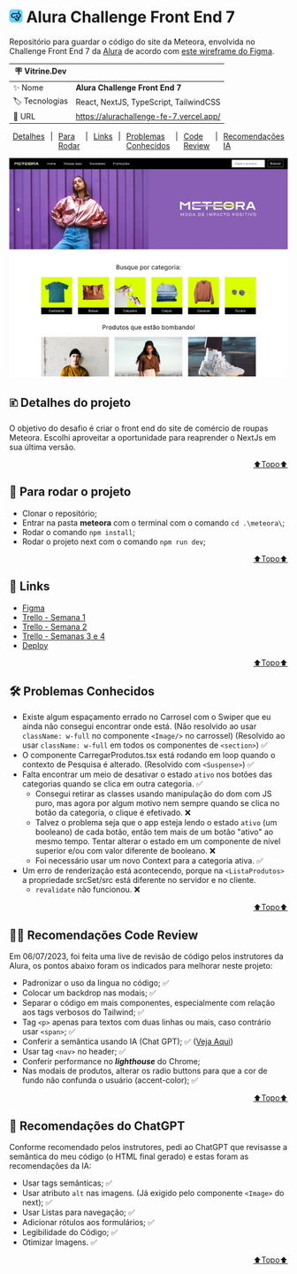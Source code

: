 # <img src="./meteora/public/alura_challenge_icon.png" style="height: 24px"> Alura Challenge Front End 7
Repositório para guardar o código do site da Meteora, envolvida no Challenge Front End 7 da <a href="https://www.alura.com.br/">Alura</a> de acordo com <a href="https://www.figma.com/file/IVO00we38ZQzTayF7Viimm/Challenge-Front-end-%7C-Loja-Meteora-(Copy)?type=design&node-id=2386%3A3188&t=NJQNo7dpIo7Ipb0g-1">este wireframe do Figma</a>.

| :placard: Vitrine.Dev |     |
| -------------  | --- |
| :sparkles: Nome        | **Alura Challenge Front End 7**
| :label: Tecnologias | React, NextJS, TypeScript, TailwindCSS
| :rocket: URL         | https://alurachallenge-fe-7.vercel.app/

<div style="display:flex; justify-content: center; margin-bottom: 10px;">
    <a style="margin: 0 10px" href="#-detalhes-do-projeto">Detalhes</a> | 
    <a style="margin: 0 10px" href="#-para-rodar-o-projeto">Para Rodar</a> | 
    <a style="margin: 0 10px" href="#-links">Links</a> |
    <a style="margin: 0 10px" href="#%EF%B8%8F-problemas-conhecidos">Problemas Conhecidos</a> |
    <a style="margin: 0 10px" href="#-recomendações-code-review">Code Review</a> | 
    <a style="margin: 0 10px" href="#-recomendações-do-chatgpt">Recomendações IA</a>
</div>

<!-- Inserir imagem com a #vitrinedev ao final do link -->
![](./meteora/public/Meteora_Preview.jpg#vitrinedev)

## 🗈 Detalhes do projeto
O objetivo do desafio é criar o front end do site de comércio de roupas Meteora. Escolhi aproveitar a oportunidade para reaprender o NextJs em sua última versão.

<a href="#" style="display:flex; justify-content: end"> ⬆️Topo⬆️</a>

## 📀 Para rodar o projeto
- Clonar o repositório;
- Entrar na pasta __meteora__ com o terminal com o comando ```cd .\meteora\```;
- Rodar o comando ```npm install```;
- Rodar o projeto next com o comando ```npm run dev```;

<a href="#" style="display:flex; justify-content: end"> ⬆️Topo⬆️</a>

## 🔗 Links
- <a href="https://www.figma.com/file/IVO00we38ZQzTayF7Viimm/Challenge-Front-end-%7C-Loja-Meteora-(Copy)?type=design&node-id=2386%3A3188&mode=design&t=S6Ql9fSE4qJuxw4P-1" target="_blank">Figma</a>
- <a href="https://trello.com/b/ezN5ADgZ/alura-challenge-fe-7-semana-1" target="_blank">Trello - Semana 1</a>
- <a href="https://trello.com/b/4nevqD06/alura-challenge-fe-7-semana-2" target="_blank">Trello - Semana 2</a>
- <a href="https://trello.com/b/Skz3kdd1/alura-challenge-fe7-semanas-3-e-4">Trello - Semanas 3 e 4</a>
- <a href="https://alurachallenge-fe-7.vercel.app/">Deploy</a>

<a href="#" style="display:flex; justify-content: end"> ⬆️Topo⬆️</a>

## 🛠️ Problemas Conhecidos
- Existe algum espaçamento errado no Carrosel com o Swiper que eu ainda não consegui encontrar onde está. (Não resolvido ao usar ```className: w-full``` no componente ```<Image/>``` no carrossel) (Resolvido ao usar ```className: w-full``` em todos os componentes de ```<section>```) ✅
- O componente CarregarProdutos.tsx está rodando em loop quando o contexto de Pesquisa é alterado. (Resolvido com ```<Suspense>```) ✅
- Falta encontrar um meio de desativar o estado ```ativo``` nos botôes das categorias quando se clica em outra categoria. ✅
    - Consegui retirar as classes usando manipulação do dom com JS puro, mas agora por algum motivo nem sempre quando se clica no botão da categoria, o clique é efetivado. ❌
    - Talvez o problema seja que o app esteja lendo o estado ```ativo``` (um booleano) de cada botão, então tem mais de um botão "ativo" ao mesmo tempo. Tentar alterar o estado em um componente de nível superior e/ou com valor diferente de booleano. ❌
    - Foi necessário usar um novo Context para a categoria ativa. ✅
- Um erro de renderização está acontecendo, porque na ```<ListaProdutos>``` a propriedade srcSet/src está diferente no servidor e no cliente.
    - ```revalidate``` não funcionou. ❌

<a href="#" style="display:flex; justify-content: end"> ⬆️Topo⬆️</a>

## 👩‍🏫 Recomendações Code Review
Em 06/07/2023, foi feita uma live de revisão de código pelos instrutores da Alura, os pontos abaixo foram os indicados para melhorar neste projeto:
- Padronizar o uso da lingua no código; ✅
- Colocar um backdrop nas modais; ✅
- Separar o código em mais componentes, especialmente com relação aos tags verbosos do Tailwind; ✅
- Tag ```<p>``` apenas para textos com duas linhas ou mais, caso contrário usar ```<span>```; ✅
- Conferir a semântica usando IA (Chat GPT); ✅ (<a href="https://github.com/Enyus/alurachallengeFE7/blob/main/opiniaoGPT.md">Veja Aqui</a>)
- Usar tag ```<nav>``` no header; ✅
- Conferir performance no ***lighthouse*** do Chrome;
- Nas modais de produtos, alterar os radio buttons para que a cor de fundo não confunda o usuário (accent-color); ✅

<a href="#" style="display:flex; justify-content: end"> ⬆️Topo⬆️</a>

## 🤖 Recomendações do ChatGPT
Conforme recomendado pelos instrutores, pedi ao ChatGPT que revisasse a semântica do meu código (o HTML final gerado) e estas foram as recomendações da IA:
- Usar tags semânticas; ✅
- Usar atributo ```alt``` nas imagens. (Já exigido pelo componente ```<Image>``` do next); ✅
- Usar Listas para navegação; ✅
- Adicionar rótulos aos formulários; ✅
- Legibilidade do Código; ✅
- Otimizar Imagens. ✅

<a href="#" style="display:flex; justify-content: end"> ⬆️Topo⬆️</a>